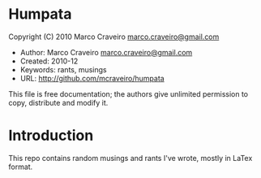 # Humpata

Copyright (C) 2010 Marco Craveiro <marco.craveiro@gmail.com>

* Author: Marco Craveiro <marco.craveiro@gmail.com>
* Created: 2010-12
* Keywords: rants, musings
* URL: <http://github.com/mcraveiro/humpata>

This file is free documentation; the authors give unlimited permission
to copy, distribute and modify it.

# Introduction

This repo contains random musings and rants I've wrote, mostly in
LaTex format.

